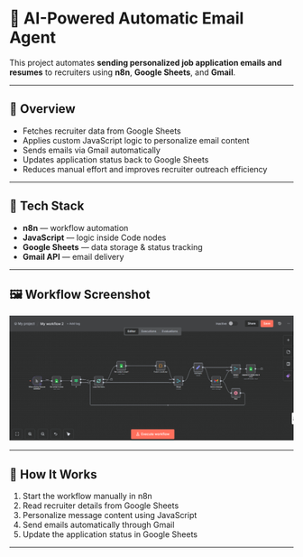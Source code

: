# 🤖 AI-Powered Automatic Email Agent

This project automates **sending personalized job application emails and resumes** to recruiters using **n8n**, **Google Sheets**, and **Gmail**.

---

## 📌 Overview

- Fetches recruiter data from Google Sheets  
- Applies custom JavaScript logic to personalize email content  
- Sends emails via Gmail automatically  
- Updates application status back to Google Sheets  
- Reduces manual effort and improves recruiter outreach efficiency

---

## 🧩 Tech Stack

- **n8n** — workflow automation  
- **JavaScript** — logic inside Code nodes  
- **Google Sheets** — data storage & status tracking  
- **Gmail API** — email delivery

---

## 🖼 Workflow Screenshot

![Workflow Screenshot](workflow.png)

---

## 🚀 How It Works

1. Start the workflow manually in n8n  
2. Read recruiter details from Google Sheets  
3. Personalize message content using JavaScript  
4. Send emails automatically through Gmail  
5. Update the application status in Google Sheets

---

